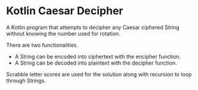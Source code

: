 # Kotlin Caesar Decipher

A Kotlin program that attempts to decipher any Caesar ciphered String without knowing the number used for rotation.

There are two functionalities.
* A String can be encoded into ciphertext with the encipher function.
* A String can be decoded into plaintext with the decipher function.

Scrabble letter scores are used for the solution along with recursion to loop through Strings.

